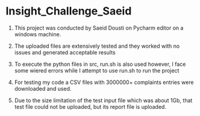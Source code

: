 # Insight_Challenge_Saeid

1) This project was conducted by Saeid Dousti on Pycharm editor on a windows machine.

2) The uploaded files are extensively tested and they worked with no issues and generated acceptable results

3) To execute the python files in src, run.sh is also used however, I face some wiered errors while I attempt to use run.sh to run the project

4) For testing my code a CSV files with 3000000+ complaints entries were downloaded and used. 

5) Due to the size limitation of the test input file which was about 1Gb, that test file could not be uploaded, but its report file is uploaded.
